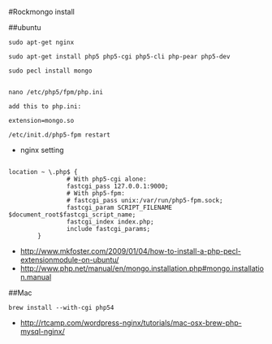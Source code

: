 #Rockmongo install

##ubuntu

```sudo apt-get nginx```

```sudo apt-get install php5 php5-cgi php5-cli php-pear php5-dev ```

```sudo pecl install mongo```

```

nano /etc/php5/fpm/php.ini

add this to php.ini: 

extension=mongo.so

``` 

```/etc/init.d/php5-fpm restart```

* nginx setting


```

location ~ \.php$ {
                # With php5-cgi alone:
                fastcgi_pass 127.0.0.1:9000;
                # With php5-fpm:
                # fastcgi_pass unix:/var/run/php5-fpm.sock;
                fastcgi_param SCRIPT_FILENAME $document_root$fastcgi_script_name;
                fastcgi_index index.php;
                include fastcgi_params;
        }

```

* <http://www.mkfoster.com/2009/01/04/how-to-install-a-php-pecl-extensionmodule-on-ubuntu/>
* <http://www.php.net/manual/en/mongo.installation.php#mongo.installation.manual>


##Mac

```brew install --with-cgi php54```

* <http://rtcamp.com/wordpress-nginx/tutorials/mac-osx-brew-php-mysql-nginx/>